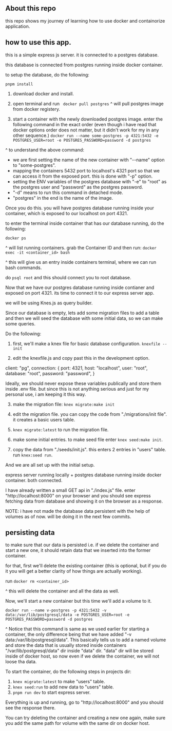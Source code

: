 ## About this repo

this repo shows my journey of learning how to use docker and containorize application.

## how to use this app.

this is a simple express js server. it is connected to a postgres database.

this database is connected from postgres running inside docker container.

to setup the database, do the following:

`pnpm install`

1. download docker and install.

2. open terminal and run
   ` docker pull postgres`
   ^ will pull postgres image from docker registery.

3. start a container with the newly downloaded postgres image. enter the following command in the exact order (even though i have read that docker options order does not matter, but it didn't work for my in any other sequence.)
   `docker run --name some-postgres -p 4321:5432 -e POSTGRES_USER=root -e POSTGRES_PASSWORD=password -d postgres`

^ to understand the above command:

-  we are first setting the name of the new container with "--name" option to "some-postgres".
-  mapping the containers 5432 port to localhost's 4321 port so that we can access it from the exposed port. this is done with "-p" option.
-  setting the ENV variables of the postgres database with "-e" to "root" as the postgres user and "password" as the postgres password.
-  "-d" means to run this command in detached mode.
-  "postgres" in the end is the name of the image.

Once you do this. you will have postgres database running inside your container, which is exposed to our localhost on port 4321.

to enter the terminal inside container that has our database running, do the following:

`docker ps `

^ will list running containers. grab the Container ID and then run:
`docker exec -it <container_id> bash`

^ this will give us an entry inside containers terminal, where we can run bash commands.

do `psql root`
and this should connect you to root database.

Now that we have our postgres database running inside contianer and exposed on port 4321. its time to connect it to our express server app.

we will be using Knes.js as query builder.

Since our database is empty, lets add some migration files to add a table and then we will seed the database with some initial data, so we can make some queries.

Do the following:

1. first, we'll make a knex file for basic database configuration.
   `knexfile --init`

2. edit the knexfile.js and copy past this in the development option.

client: "pg",
connection: {
port: 4321,
host: "localhost",
user: "root",
database: "root",
password: "password",
}

Ideally, we should never expose these variables publically and store them inside .env file. but since this is not anything serious and just for my personal use, i am keeping it this way.

3. make the migration file:
   `knex migrate:make init`

4. edit the migration file. you can copy the code from "./migrations/init file". it creates a basic users table.

5. `knex migrate:latest` to run the migration file.

6. make some initial entries. to make seed file enter `knex seed:make init`.

7. copy the data from "./seeds/init.js". this enters 2 entries in "users" table. run `knex:seed run`.

And we are all set up with the initial setup.

express server running locally + postgres database running inside docker container. both connected.

I have already written a small GET api in "./index.js" file. enter "http://localhost:8000" on your browser and you should see express fetching data from database and showing it on the browser as a response.

NOTE: i have not made the database data persistent with the help of volumes as of now. will be doing it in the next few commits.

## persisting data

to make sure that our data is persisted i.e. if we delete the container and start a new one, it should retain data that we inserted into the former container.

for that, first we'll delete the existing container (this is optional, but if you do it you will get a better clarity of how things are actually working).

run `docker rm <container_id>`

^ this will delete the container and all the data as well.

Now, we'll start a new container but this time we'll add a volume to it.

`docker run --name v-postgres -p 4321:5432 -v data:/var/lib/postgresql/data -e POSTGRES_USER=root -e POSTGRES_PASSWORD=password -d postgres`

^ Notice that this command is same as we used earlier for starting a container, the only difference being that we have added "-v data:/var/lib/postgresql/data". This basically tells us to add a named volume and store the data that is usually stored inside containers "/var/lib/postgresql/data" dir inside "data" dir. "data" dir will be stored inside of docker host, so now even if we delete the container, we will not loose tha data.

To start the container, do the following steps in projects dir:

1. `knex migrate:latest` to make "users" table.
2. `knex seed:run` to add new data to "users" table.
3. `pnpm run dev` to start express server.

Everything is up and running, go to "http://localhost:8000" and you should see the response there.

You can try deleting the container and creating a new one again, make sure you add the same path for volume with the same dir on docker host.
